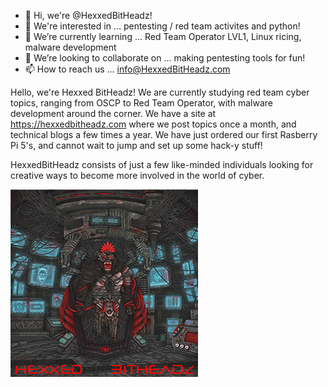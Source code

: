 - 👋 Hi, we're @HexxedBitHeadz!
- 👀 We're interested in ...             pentesting / red team activites and python!
- 🌱 We’re currently learning ...        Red Team Operator LVL1, Linux ricing, malware development
- 💞️ We’re looking to collaborate on ... making pentesting tools for fun!
- 📫 How to reach us ...                 info@HexxedBitHeadz.com

Hello, we're Hexxed BitHeadz!  We are currently studying red team cyber topics, ranging from OSCP to Red Team Operator, with malware development around the corner.  We have a site at https://hexxedbitheadz.com where we post topics once a month, and technical blogs a few times a year.  We have just ordered our first Rasberry Pi 5's, and cannot wait to jump and set up some hack-y stuff!

 HexxedBitHeadz consists of just a few like-minded individuals looking for creative ways to become more involved in the world of cyber.

![HeBi](https://github.com/HexxedBitHeadz/HexxedBitHeadz/blob/main/Cyberpunk%20Gorilla-SMALL.png)
